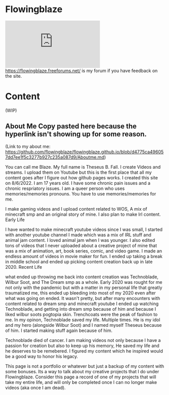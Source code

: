# Flowingblaze
![My about me](https://github.com/flowingblaze/flowingblaze.github.io/blob/d4775ca496057dd7ee1f5c3277b927c235a087d9/Aboutme.md) https://flowingblaze.freeforums.net/ is my forum if you have feedback on the site. 

# Content 

(WIP)

## About Me Copy pasted here because the hyperlink isn't showing up for some reason.
(Link to my about me: https://github.com/flowingblaze/flowingblaze.github.io/blob/d4775ca496057dd7ee1f5c3277b927c235a087d9/Aboutme.md) 

You can call me Blaze. My full name is Theseus B. Fall. I create Videos and streams. I upload them on Youtube but this is the first place that all my content goes after I figure out how github pages works. I created this site on 8/6/2022. I am 17 years old. I have some chronic pain issues and a chronic respriatory issues. I am a queer person who uses memories/memories pronouns. You have to use memories/memories for me.

I make gaming videos and I upload content related to WOS, A mix of minecraft smp and an original story of mine. I also plan to make Irl content.
Early Life

I have wanted to make minecraft youtube videos since I was small, I started with another youtube channel I made which was a mix of IRL stuff and animal jam content. I loved animal jam when I was younger. I also edited tons of videos that I never uploaded about a creative project of mine that was a mix of animation, art, book series, comic, and video game. I made an endless amount of videos in movie maker for fun. I ended up taking a break in middle school and ended up picking content creation back up in late 2020.
Recent Life

what ended up throwing me back into content creation was Technoblade, Wilbur Soot, and The Dream smp as a whole. Early 2020 was rought for me not only with the pandemic but with a matter in my personal life that greatly traumatized me, this ended up bleeding into most of my 2020 even after what was going on ended. It wasn't pretty, but after many encounters with content related to dream smp and minecraft youtube I ended up watching Technoblade, and getting into dream smp because of him and because I liked wilbur soots pogtopia skin. Trenchcoats were the peak of fashion to me. In my opinon, Technoblade saved my life. Multiple times. He is my idol and my hero (alongside Wilbur Soot) and I named myself Theseus because of him. I started making stuff again because of him.

Technoblade died of cancer. I am making videos not only because I have a passion for creation but also to keep up his memory, He saved my life and he deserves to be remebered. I figured my content which he inspired would be a good way to honor his legacy.

This page is not a portfolio or whatever but just a backup of my content with some bonuses. Its a way to talk about my creative projects that I do under Flowingblaze. Consider this page a record of one of my projects that will take my entire life, and will only be completed once I can no longer make videos (aka once I am dead).
